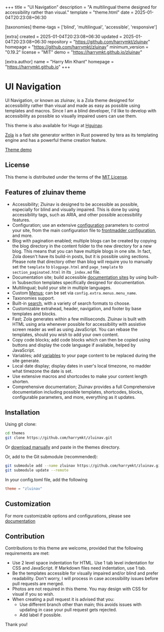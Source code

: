 
+++
title = "UI Navigation"
description = "A multilingual theme designed for accessibility rather than visual."
template = "theme.html"
date = 2025-01-04T20:23:08+06:30

[taxonomies]
theme-tags = ['blind', 'multilingual', 'accessible', 'responsive']

[extra]
created = 2025-01-04T20:23:08+06:30
updated = 2025-01-04T20:23:08+06:30
repository = "https://github.com/harrymkt/zluinav"
homepage = "https://github.com/harrymkt/zluinav"
minimum_version = "0.19.2"
license = "MIT"
demo = "https://harrymkt.github.io/zluinav"

[extra.author]
name = "Harry Min Khant"
homepage = "https://harrymkt.github.io"
+++        

# UI Navigation
UI Navigation, or known as zluinav, is a Zola theme designed for accessibility rather than visual and made as easy as possible using templates and macros. Since I am a blind developer, I'd like to develop with accessibility as possible so visually impaired users can use them.

This theme is also available for Hugo at [Hguinav](https://github.com/harrymkt/hguinav).

[Zola](https://www.getzola.org/) is a fast site generator written in Rust powered by tera as its templating engine and has a powerful theme creation feature.

[Theme demo](https://harrymkt.github.io/zluinav)

## License
This theme is distributed under the terms of the [MIT License](https://github.com/harrymkt/zluinav/blob/main/LICENSE.md).

## Features of zluinav theme
- Accessibility; Zluinav is designed to be accessible as possible, especially for blind and visually impaired. This is done by using accessibility tags, such as ARIA, and other possible accessibility features.
- Configuration; use an extensive [configuration](https://harrymkt.github.io/zluinav/docs#extra-variables) parameters to control your site, from the main configuration file to [frontmadder configuration](https://harrymkt.github.io/zluinav/docs/extra/frontmadder), and more.
- Blog with pagination enabled; multiple blogs can be created by copying the blog directory in the content folder to the new directory for a new blog. This means that you can have multiple blogs in one site. In fact, Zola doesn't have its build-in posts, but it is possible using sections. Please note that directory other than blog will require you to manually set the `template` to `blogpage.html` and `page_template` to `section_paginated.html` in its `_index.md` file.
- Documentation site; build accessible [documentation sites](https://harrymkt.github.io/zluinav/docs/documentation) by using built-in 1subsection templates specifically designed for documentation.
- Multilingual; build your site in multiple languages.
- Custom [Menus](https://harrymkt.github.io/zluinav/docs/extra/config#menus); can be set via `config.extra.menus.menu_name`.
- Taxonomies support.
- Built-in [search](https://harrymkt.github.io/zluinav/docs/search), with a variety of search formats to choose.
- Customizable extrahead, header, navigation, and footer by base templates and blocks.
- Fast; Zola generates within a few milliseconds. Zluinav is built with HTML using aria whenever possible for accessibility with assistive screen reader as well as using JavaScript. You can rebase the templates, should you wish to add your own content.
- Copy code blocks; add code blocks which can then be copied using buttons and display the code language if available, helped by JavaScript.
- Variables; add [variables](https://harrymkt.github.io/zluinav/docs/writing) to your page content to be replaced during the site generate.
- Local date display; display dates in user's local timezone, no madder what timezone the date is set.
- Use extensive macros and shortcodes to make your content length shorten.
- Comprehensive documentation; Zluinav provides a full Comprehensive documentation including possible templates, shortcodes, blocks, configurable parameters, and more, everything as it updates.

## Installation
Using git clone:
```bash
cd themes
git clone https://github.com/harrymkt/zluinav.git
```
Or [download manually](https://github.com/harrymkt/zluinav/archive/refs/heads/main.zip) and paste in the themes directory.

Or, add to the Git submodule (recommended):
```bash
git submodule add --name zluinav https://github.com/harrymkt/zluinav.git themes/zluinav
git submodule update --remote
```

In your config.toml file, add the following
```toml
theme = "zluinav"
```

## Customization
For more customizable options and configurations, please see [documentation](https://harrymkt.github.io/zluinav/docs)

## Contribution
Contributions to this theme are welcome, provided that the following requirements are met:
- Use 2 level space indentation for HTML. Use 1 tab level indentation for CSS and JavaScript. If Markdown files need indentation, use 1 tab.
- Be the templates accessible for visually impaired and/or blind and prefer readability. Don't worry, I will process in case accessibility issues before pull requests are merged.
- Photos are not required in this theme. You may design with CSS for visual if you so wish.
- When creating a pull request it is advised that you:
	- Use different branch other than main; this avoids issues with updating in case your pull request gets rejected.
	- Add label if possible.

Thank you!
        